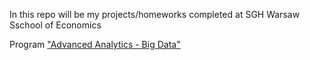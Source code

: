 In this repo will be my projects/homeworks completed at SGH Warsaw Sschool of Economics


Program ["Advanced Analytics - Big Data"](https://ssl-oferta.sgh.waw.pl/en/master/programmes-en/aa/Strony/default.aspx)
